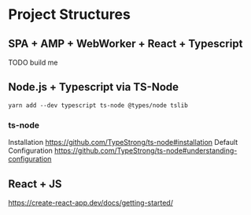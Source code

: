 # Project Structures

## SPA + AMP + WebWorker + React + Typescript
TODO build me

## Node.js + Typescript via TS-Node
```shell
yarn add --dev typescript ts-node @types/node tslib
```
### ts-node
Installation
https://github.com/TypeStrong/ts-node#installation
Default Configuration
https://github.com/TypeStrong/ts-node#understanding-configuration

## React + JS
https://create-react-app.dev/docs/getting-started/

